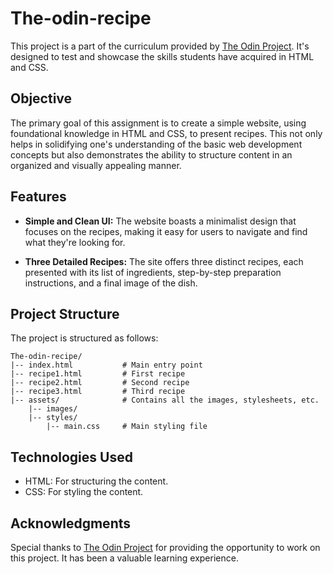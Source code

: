 # The-odin-recipe

This project is a part of the curriculum provided by [The Odin Project](https://www.theodinproject.com/). It's designed to test and showcase the skills students have acquired in HTML and CSS. 

## Objective

The primary goal of this assignment is to create a simple website, using foundational knowledge in HTML and CSS, to present recipes. This not only helps in solidifying one's understanding of the basic web development concepts but also demonstrates the ability to structure content in an organized and visually appealing manner.

## Features

- **Simple and Clean UI:** The website boasts a minimalist design that focuses on the recipes, making it easy for users to navigate and find what they're looking for.
  
- **Three Detailed Recipes:** The site offers three distinct recipes, each presented with its list of ingredients, step-by-step preparation instructions, and a final image of the dish.

## Project Structure

The project is structured as follows:

```
The-odin-recipe/
|-- index.html           # Main entry point
|-- recipe1.html         # First recipe
|-- recipe2.html         # Second recipe
|-- recipe3.html         # Third recipe
|-- assets/              # Contains all the images, stylesheets, etc.
    |-- images/          
    |-- styles/
        |-- main.css     # Main styling file
```

<!--## Live Preview

[Click here](#) to view the live version of the website. *(Replace the '#' with the actual live link if you host it somewhere.)*-->

## Technologies Used

- HTML: For structuring the content.
- CSS: For styling the content.

## Acknowledgments

Special thanks to [The Odin Project](https://www.theodinproject.com/) for providing the opportunity to work on this project. It has been a valuable learning experience.
